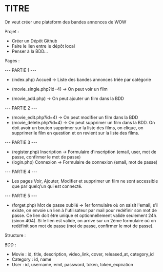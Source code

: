 # TITRE

On veut créer une plateform des bandes annonces de WOW

Projet :
- Créer un Dépôt Github
- Faire le lien entre le dépôt local
- Penser à la BDD...

Pages :

--- PARTIE 1 ---
- (index.php) Accueil -> Liste des bandes annonces triée par catégorie

- (movie_single.php?id=4) -> On peut voir un film
- (movie_add.php) -> On peut ajouter un film dans la BDD

--- PARTIE 2 ---
- (movie_edit.php?id=4) -> On peut modifier un film dans la BDD
- (movie_delete.php?id=4) -> On peut supprimer un film dans la BDD. On doit avoir un bouton supprimer sur la liste des films, on clique, on supprimer le film en question et on revient sur la liste des films.


--- PARTIE 3 ---
- (register.php) Inscription -> Formulaire d'inscription (email, user, mot de passe, confirmer le mot de passe)
- (login.php) Connexion -> Formulaire de connexion (email, mot de passe)

--- PARTIE 4 ---
- Les pages Voir, Ajouter, Modifier et supprimer un film ne sont accessible que par quelq'un qui est connecté.

--- PARTIE 5 ---
- (forget.php) Mot de passe oublié -> 1er formulaire où on saisit l'email, s'il existe, on envoie un lien à l'utilisateur par mail pour redéfinir son mot de passe. Ce lien doit être unique et optionnellement valide seulement 24h.(sinon 404). Si le lien est valide, on arrive sur un 2ème formulaire où on redéfinit son mot de passe (mot de passe, confirmer le mot de passe).

Structure :

BDD : 
- Movie : id, title, description, video_link, cover, released_at, category_id
- Category : id, name
- User : id, username, emil, password, token, token_expiration